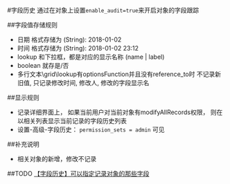 #字段历史
通过在对象上设置`enable_audit=true`来开启对象的字段跟踪

##字段值存储规则
- 日期 格式存储为 (String): 2018-01-02
- 时间 格式存储为 (String): 2018-01-02 23:12
- lookup 和下拉框，都是对应的显示名称 (name | label)
- boolean 就存是/否
- 多行文本\grid\lookup有optionsFunction并且没有reference_to时 不记录新旧值, 只记录修改时间, 修改人, 修改的字段显示名

##显示规则
- 记录详细界面上， 如果当前用户对当前对象有modifyAllRecords权限， 则在以相关列表显示当前记录的字段历史列表
- 设置-高级-字段历史： `permission_sets = admin` 可见

##补充说明
- 相关对象的新增，修改不记录

##TODO
[【字段历史】可以指定记录对象的那些字段](https://github.com/steedos/creator/issues/998)




